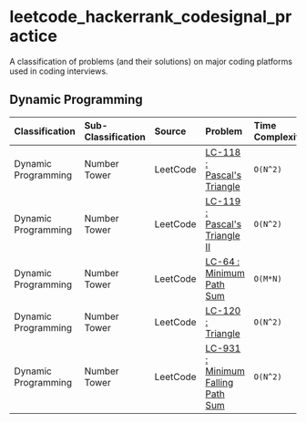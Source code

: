 # leetcode_hackerrank_codesignal_practice
A classification of problems (and their solutions) on major coding platforms used in coding interviews.

## Dynamic Programming

| Classification | Sub-Classification | Source | Problem | Time Complexity | Space Complexity | Difficulty | Explanation | Solution |
| :-             | :-                 | :-     | :-      | :-              | :-               | :-         | :- | :-       |
| Dynamic Programming | Number Tower  | LeetCode | [LC-118 : Pascal's Triangle](https://leetcode.com/problems/pascals-triangle) | `O(N^2)` | `O(N^2)` | Easy | [Solution Explanation](./dynamic_programming/leetcode/LC-118_Solution_Explanation.md) | [Java](./dynamic_programming/leetcode/java/LeetCode118.java)<br/>[Python](./dynamic_programming/leetcode/python/leet_code_118.py)<br/>[Javascript](./dynamic_programming/leetcode/javascript/leetCode118.js) |
| Dynamic Programming | Number Tower  | LeetCode | [LC-119 : Pascal's Triangle II](https://leetcode.com/problems/pascals-triangle-ii/) | `O(N^2)` | `O(N^2)` | Easy | [Solution Explanation](./dynamic_programming/leetcode/LC-118_Solution_Explanation.md) | [Java](./dynamic_programming/leetcode/java/LeetCode119.java)<br/>[Python](./dynamic_programming/leetcode/python/leet_code_119.py)<br/>[Javascript](./dynamic_programming/leetcode/javascript/leetCode119.js) |
| Dynamic Programming | Number Tower  | LeetCode | [LC-64 : Minimum Path Sum](https://leetcode.com/problems/minimum-path-sum/) | `O(M*N)` | `O(1)` | Medium | [Solution Explanation](./dynamic_programming/leetcode/LC-64_Solution_Explanation.md) | [Java](./dynamic_programming/leetcode/java/LeetCode64.java)<br/>[Python](./dynamic_programming/leetcode/python/leet_code_64.py)<br/>[Javascript](./dynamic_programming/leetcode/javascript/leetCode64.js) |
| Dynamic Programming | Number Tower  | LeetCode | [LC-120 : Triangle](https://leetcode.com/problems/triangle/) | `O(N^2)` | `O(N)` | Medium | [Solution Explanation](./dynamic_programming/leetcode/LC-120_Solution_Explanation.md) | [Java](./dynamic_programming/leetcode/java/LeetCode120.java)<br/>[Python](./dynamic_programming/leetcode/python/leet_code_120.py)<br/>[Javascript](./dynamic_programming/leetcode/javascript/leetCode120.js) |
| Dynamic Programming | Number Tower  | LeetCode | [LC-931 : Minimum Falling Path Sum](https://leetcode.com/problems/minimum-falling-path-sum/) | `O(N^2)` | `O(N)` | Medium | [Solution Explanation](./dynamic_programming/leetcode/LC-931_Solution_Explanation.md) | [Java](./dynamic_programming/leetcode/java/LeetCode931.java)<br/>[Python](./dynamic_programming/leetcode/python/leet_code_931.py)<br/>[Javascript](./dynamic_programming/leetcode/javascript/leetCode931.js) |